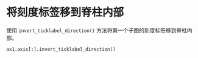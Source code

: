 # 将刻度标签移到脊柱内部

使用 `invert_ticklabel_direction()` 方法将第一个子图的刻度标签移到脊柱内部。

```python
ax1.axis[:].invert_ticklabel_direction()
```
